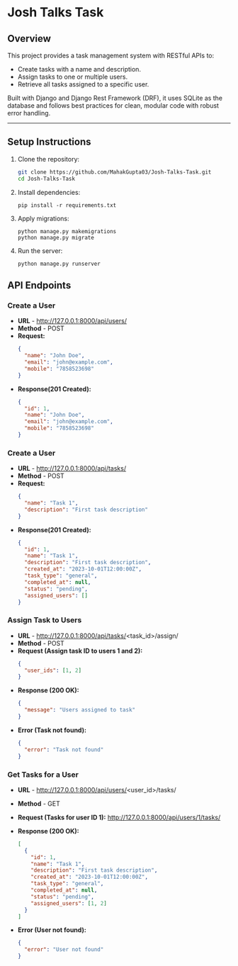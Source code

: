 # Josh Talks Task

## Overview
This project provides a task management system with RESTful APIs to:
- Create tasks with a name and description.
- Assign tasks to one or multiple users.
- Retrieve all tasks assigned to a specific user.

Built with Django and Django Rest Framework (DRF), it uses SQLite as the database and follows best practices for clean, modular code with robust error handling.

---

## Setup Instructions
1. Clone the repository:
   ```bash
   git clone https://github.com/MahakGupta03/Josh-Talks-Task.git
   cd Josh-Talks-Task

2. Install dependencies: 
   ```
   pip install -r requirements.txt
   ```

3. Apply migrations:
   ```
   python manage.py makemigrations
   python manage.py migrate
   ```
4. Run the server: 
   ```
   python manage.py runserver
   ```


## API Endpoints

### Create a User

- **URL** - http://127.0.0.1:8000/api/users/
- **Method** - POST
- **Request:**
  ```json
  {
    "name": "John Doe",
    "email": "john@example.com",
    "mobile": "7858523698"
  }
- **Response(201 Created):**
  ```json
  {
    "id": 1,
    "name": "John Doe",
    "email": "john@example.com",
    "mobile": "7858523698"
  }
  ```

### Create a User

- **URL** - http://127.0.0.1:8000/api/tasks/
- **Method** - POST
- **Request:**
  ```json
  {
    "name": "Task 1",
    "description": "First task description"
  }
  ```
- **Response(201 Created):**
  ```json
  {
    "id": 1,
    "name": "Task 1",
    "description": "First task description",
    "created_at": "2023-10-01T12:00:00Z",
    "task_type": "general",
    "completed_at": null,
    "status": "pending",
    "assigned_users": []
  }
  ```

### Assign Task to Users

- **URL** - http://127.0.0.1:8000/api/tasks/<task_id>/assign/
- **Method** - POST
- **Request (Assign task ID to users 1 and 2):**
  ```json
  {
    "user_ids": [1, 2]
  }
  ```
- **Response (200 OK):**
  ```json
  {
    "message": "Users assigned to task"
  }
  ```
- **Error (Task not found):**
  ```json
  {
    "error": "Task not found"
  }
  ```

### Get Tasks for a User

- **URL** - http://127.0.0.1:8000/api/users/<user_id>/tasks/
- **Method** - GET

- **Request (Tasks for user ID 1):** http://127.0.0.1:8000/api/users/1/tasks/

- **Response (200 OK):**
  ```json
  [
    {
      "id": 1,
      "name": "Task 1",
      "description": "First task description",
      "created_at": "2023-10-01T12:00:00Z",
      "task_type": "general",
      "completed_at": null,
      "status": "pending",
      "assigned_users": [1, 2]
    }
  ]
  ```
- **Error (User not found):**
  ```json
  {
    "error": "User not found"
  }
  ```

